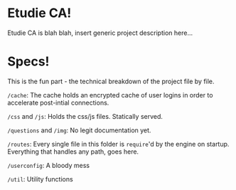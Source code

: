 # Etudie CA!

Etudie CA is blah blah, insert generic project description here...

# Specs!

This is the fun part - the technical breakdown of the project file by file.

`/cache`: The cache holds an encrypted cache of user logins in order to accelerate post-intial connections.

`/css` and `/js`: Holds the css/js files. Statically served.

`/questions` and `/img`: No legit documentation yet.

`/routes`: Every single file in this folder is `require`'d by the engine on startup. Everything that handles any path, goes here.

`/userconfig`: A bloody mess

`/util`: Utility functions